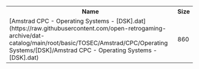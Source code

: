 <table>
<tr><th>Name</th><th>Size</th></tr>
<tr><td>
[Amstrad CPC - Operating Systems - [DSK].dat](https://raw.githubusercontent.com/open-retrogaming-archive/dat-catalog/main/root/basic/TOSEC/Amstrad/CPC/Operating Systems/[DSK]/Amstrad CPC - Operating Systems - [DSK].dat)
</td><td>860</td></tr>
</table>
